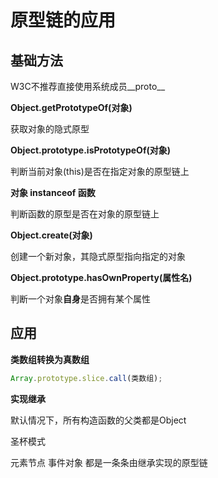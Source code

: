 # 原型链的应用

## 基础方法

W3C不推荐直接使用系统成员__proto__

**Object.getPrototypeOf(对象)**

获取对象的隐式原型 

**Object.prototype.isPrototypeOf(对象)**

判断当前对象(this)是否在指定对象的原型链上

**对象 instanceof 函数**

判断函数的原型是否在对象的原型链上

**Object.create(对象)**

创建一个新对象，其隐式原型指向指定的对象

**Object.prototype.hasOwnProperty(属性名)**

判断一个对象**自身**是否拥有某个属性

## 应用

**类数组转换为真数组**

```js
Array.prototype.slice.call(类数组);
```

**实现继承**

默认情况下，所有构造函数的父类都是Object

圣杯模式

元素节点 事件对象 都是一条条由继承实现的原型链
